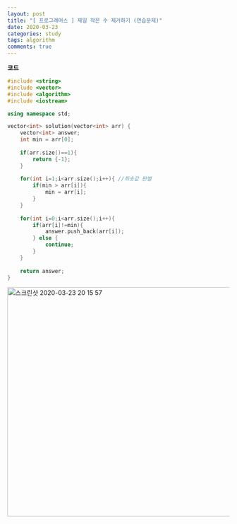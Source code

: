 ```yaml
---
layout: post
title: "[ 프로그래머스 ] 제일 작은 수 제거하기 (연습문제)"
date: 2020-03-23
categories: study
tags: algorithm
comments: true
---
```


**코드**

```cpp
#include <string>
#include <vector>
#include <algorithm>
#include <iostream>

using namespace std;

vector<int> solution(vector<int> arr) {
    vector<int> answer;
    int min = arr[0];
    
    if(arr.size()==1){
        return {-1};
    }
    
    for(int i=1;i<arr.size();i++){ //최솟값 판별
        if(min > arr[i]){
            min = arr[i];
        }
    }
    
    for(int i=0;i<arr.size();i++){
        if(arr[i]!=min){
            answer.push_back(arr[i]);
        } else {
            continue;
        }
    }
    
    return answer;
}
```

<img width="519" alt="스크린샷 2020-03-23 20 15 57" src="https://user-images.githubusercontent.com/56791347/77311266-1cb3c000-6d43-11ea-930e-6f53b446131c.png">
